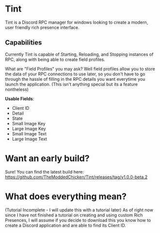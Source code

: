 # Tint
Tint is a Discord RPC manager for windows looking to create a modern, user friendly rich presence interface.

## Capabilities
Currently Tint is capable of Starting, Reloading, and Stopping instances of RPC, along with being able to create field profiles.

What are "Field Profiles" you may ask? Well field profiles allow you to store the data of your RPC connections to use later, so you
don't have to go through the hassle of filling in the RPC details you want everytime you launch the application.
(This isn't anything special but its a feature nontheless)

**Usable Fields**:
- Client ID
- Detail
- State
- Small Image Key
- Large Image Key
- Small Image Text
- Large Image Text

# Want an early build?
Sure! You can find the latest build here:
https://github.com/TheModdedChicken/Tint/releases/tag/v1.0.0-beta.2

# What does everything mean?
(Tutorial Incomplete - I will update this with a tutorial later)
As of right now since I have not finished a tutorial on creating and using custom Rich Presences,
I will assume if you decide to download this you know how to create a Discord application and are able to find its Client ID.
